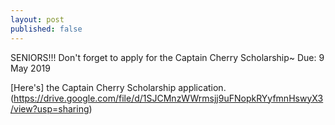 ```yaml
---
layout: post
published: false
---
```

SENIORS!!! Don't forget to apply for the Captain Cherry Scholarship~
Due: 9 May 2019

[Here's] the Captain Cherry Scholarship application.
(https://drive.google.com/file/d/1SJCMnzWWrmsjj9uFNopkRYyfmnHswyX3/view?usp=sharing)
